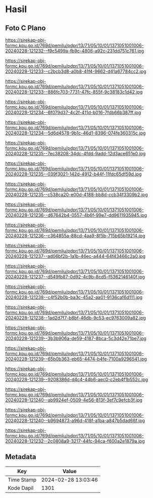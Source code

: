 # Hasil

## Foto C Plano

https://sirekap-obj-formc.kpu.go.id/769d/pemilu/pdpr/13/71/05/10/01/1371051001006-20240228-121232--f9c5499a-fb9c-4808-a92c-231dd751c761.jpg

https://sirekap-obj-formc.kpu.go.id/769d/pemilu/pdpr/13/71/05/10/01/1371051001006-20240228-121233--c2bcb3d8-a0b8-41f4-9662-d41a67784cc2.jpg

https://sirekap-obj-formc.kpu.go.id/769d/pemilu/pdpr/13/71/05/10/01/1371051001006-20240228-121233--886fc703-7731-47fc-855f-9c38183c1d42.jpg

https://sirekap-obj-formc.kpu.go.id/769d/pemilu/pdpr/13/71/05/10/01/1371051001006-20240228-121234--6f079d37-4c2f-411d-b016-7fdb66b387ff.jpg

https://sirekap-obj-formc.kpu.go.id/769d/pemilu/pdpr/13/71/05/10/01/1371051001006-20240228-121234--5d6d4578-9b1c-46d1-8396-074fe360315c.jpg

https://sirekap-obj-formc.kpu.go.id/769d/pemilu/pdpr/13/71/05/10/01/1371051001006-20240228-121235--7ec38208-34dc-4fdd-9add-12d3ace651e0.jpg

https://sirekap-obj-formc.kpu.go.id/769d/pemilu/pdpr/13/71/05/10/01/1371051001006-20240228-121235--039f3021-142d-4912-b44f-11fdc65df59d.jpg

https://sirekap-obj-formc.kpu.go.id/769d/pemilu/pdpr/13/71/05/10/01/1371051001006-20240228-121235--c538ca20-e00d-4188-bb8d-ccb34f3309b2.jpg

https://sirekap-obj-formc.kpu.go.id/769d/pemilu/pdpr/13/71/05/10/01/1371051001006-20240228-121236--d67642b4-0557-4b6f-99e7-dd9611935945.jpg

https://sirekap-obj-formc.kpu.go.id/769d/pemilu/pdpr/13/71/05/10/01/1371051001006-20240228-121236--c364855a-88cd-4aa9-8f5b-715b65b19214.jpg

https://sirekap-obj-formc.kpu.go.id/769d/pemilu/pdpr/13/71/05/10/01/1371051001006-20240228-121237--ad06bf2b-1a1b-46ec-a444-64f43466c2a0.jpg

https://sirekap-obj-formc.kpu.go.id/769d/pemilu/pdpr/13/71/05/10/01/1371051001006-20240228-121237--d549fb87-0d92-4c9b-8cd5-f5362146140f.jpg

https://sirekap-obj-formc.kpu.go.id/769d/pemilu/pdpr/13/71/05/10/01/1371051001006-20240228-121238--c4f52b0b-ba3c-45a2-aa01-9136caf6d111.jpg

https://sirekap-obj-formc.kpu.go.id/769d/pemilu/pdpr/13/71/05/10/01/1371051001006-20240228-121238--1ad2d7f7-b8bf-46db-9c53-ec9763009a82.jpg

https://sirekap-obj-formc.kpu.go.id/769d/pemilu/pdpr/13/71/05/10/01/1371051001006-20240228-121239--3b3b906a-de59-4187-8bca-5c3d42e71be7.jpg

https://sirekap-obj-formc.kpu.go.id/769d/pemilu/pdpr/13/71/05/10/01/1371051001006-20240228-121239--65b0b363-eb65-4474-b4fe-7100a9296541.jpg

https://sirekap-obj-formc.kpu.go.id/769d/pemilu/pdpr/13/71/05/10/01/1371051001006-20240228-121239--9208386d-d4c4-44b6-aec0-c2eb4f1b552c.jpg

https://sirekap-obj-formc.kpu.go.id/769d/pemilu/pdpr/13/71/05/10/01/1371051001006-20240228-121240--ab9924ef-0509-4e56-813f-3ef7c9efcb3f.jpg

https://sirekap-obj-formc.kpu.go.id/769d/pemilu/pdpr/13/71/05/10/01/1371051001006-20240228-121240--b9694873-a96d-418f-a1ba-a847b5dad66f.jpg

https://sirekap-obj-formc.kpu.go.id/769d/pemilu/pdpr/13/71/05/10/01/1371051001006-20240228-121232--2c0808a9-3217-44fc-94ca-f600a2e1879a.jpg


## Metadata

| Key        | Value               |
| ---------- | ------------------- |
| Time Stamp | 2024-02-28 13:03:46 |
| Kode Dapil | 1301                |



